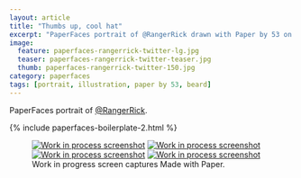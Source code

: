 ```yaml
---
layout: article
title: "Thumbs up, cool hat"
excerpt: "PaperFaces portrait of @RangerRick drawn with Paper by 53 on an iPad."
image: 
  feature: paperfaces-rangerrick-twitter-lg.jpg
  teaser: paperfaces-rangerrick-twitter-teaser.jpg
  thumb: paperfaces-rangerrick-twitter-150.jpg
category: paperfaces
tags: [portrait, illustration, paper by 53, beard]
---
```


PaperFaces portrait of [@RangerRick](http://twitter.com/RangerRick).

{% include paperfaces-boilerplate-2.html %}

<figure class="third">
  <a href="{{ site.url }}/images/paperfaces-rangerrick-process-1-lg.jpg"><img src="{{ site.url }}/images/paperfaces-rangerrick-process-1-600.jpg" alt="Work in process screenshot"></a>
  <a href="{{ site.url }}/images/paperfaces-rangerrick-process-2-lg.jpg"><img src="{{ site.url }}/images/paperfaces-rangerrick-process-2-600.jpg" alt="Work in process screenshot"></a>
  <a href="{{ site.url }}/images/paperfaces-rangerrick-process-3-lg.jpg"><img src="{{ site.url }}/images/paperfaces-rangerrick-process-3-600.jpg" alt="Work in process screenshot"></a>
  <a href="{{ site.url }}/images/paperfaces-rangerrick-process-4-lg.jpg"><img src="{{ site.url }}/images/paperfaces-rangerrick-process-4-600.jpg" alt="Work in process screenshot"></a>
  <figcaption>Work in progress screen captures Made with Paper.</figcaption>
</figure>